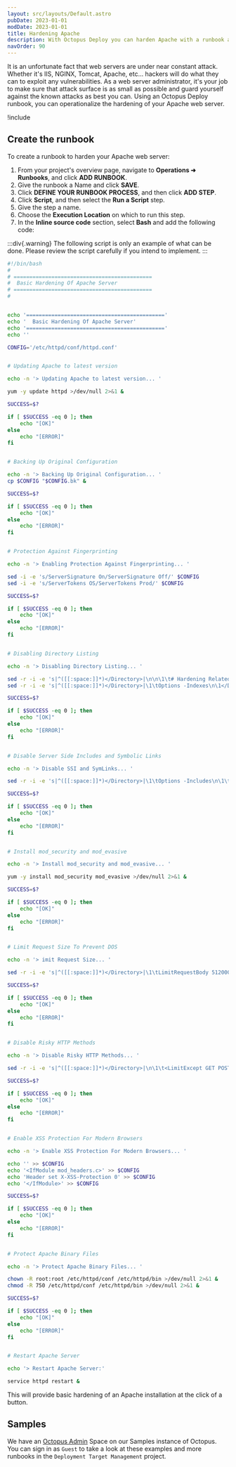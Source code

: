 ```yaml
---
layout: src/layouts/Default.astro
pubDate: 2023-01-01
modDate: 2023-01-01
title: Hardening Apache
description: With Octopus Deploy you can harden Apache with a runbook as part of a routine operations task.
navOrder: 90
---
```


It is an unfortunate fact that web servers are under near constant attack.  Whether it's IIS, NGINX, Tomcat, Apache, etc... hackers will do what they can to exploit any vulnerabilities.  As a web server administrator, it's your job to make sure that attack surface is as small as possible and guard yourself against the known attacks as best you can.  Using an Octopus Deploy runbook, you can operationalize the hardening of your Apache web server.

!include <security-disclaimer>

## Create the runbook

To create a runbook to harden your Apache web server:

1. From your project's overview page, navigate to **Operations ➜ Runbooks**, and click **ADD RUNBOOK**.
1. Give the runbook a Name and click **SAVE**.
1. Click **DEFINE YOUR RUNBOOK PROCESS**, and then click **ADD STEP**.
1. Click **Script**, and then select the **Run a Script** step.
1. Give the step a name.
1. Choose the **Execution Location** on which to run this step.
1. In the **Inline source code** section, select **Bash** and add the following code:

:::div{.warning}
The following script is only an example of what can be done.  Please review the script carefully if you intend to implement.
:::

```bash
#!/bin/bash
#
# ============================================
#  Basic Hardening Of Apache Server
# ============================================
# 


echo '============================================'
echo '  Basic Hardening Of Apache Server'
echo '============================================'
echo ''

CONFIG='/etc/httpd/conf/httpd.conf'


# Updating Apache to latest version

echo -n '> Updating Apache to latest version... '

yum -y update httpd >/dev/null 2>&1 &

SUCCESS=$?

if [ $SUCCESS -eq 0 ]; then
    echo "[OK]"
else
    echo "[ERROR]"
fi


# Backing Up Original Configuration

echo -n '> Backing Up Original Configuration... '
cp $CONFIG "$CONFIG.bk" &

SUCCESS=$?

if [ $SUCCESS -eq 0 ]; then
    echo "[OK]"
else
    echo "[ERROR]"
fi


# Protection Against Fingerprinting

echo -n '> Enabling Protection Against Fingerprinting... '

sed -i -e 's/ServerSignature On/ServerSignature Off/' $CONFIG
sed -i -e 's/ServerTokens OS/ServerTokens Prod/' $CONFIG

SUCCESS=$?

if [ $SUCCESS -eq 0 ]; then
    echo "[OK]"
else
    echo "[ERROR]"
fi


# Disabling Directory Listing 

echo -n '> Disabling Directory Listing... '

sed -r -i -e 's|^([[:space:]]*)</Directory>|\n\n\1\t# Hardening Related Configurations ===============\n\1</Directory>|g' $CONFIG
sed -r -i -e 's|^([[:space:]]*)</Directory>|\1\tOptions -Indexes\n\1</Directory>|g' $CONFIG

SUCCESS=$?

if [ $SUCCESS -eq 0 ]; then
    echo "[OK]"
else
    echo "[ERROR]"
fi


# Disable Server Side Includes and Symbolic Links

echo -n '> Disable SSI and SymLinks... '

sed -r -i -e 's|^([[:space:]]*)</Directory>|\1\tOptions -Includes\n\1\tOptions -FollowSymLinks\n\1</Directory>|g' $CONFIG

SUCCESS=$?

if [ $SUCCESS -eq 0 ]; then
    echo "[OK]"
else
    echo "[ERROR]"
fi


# Install mod_security and mod_evasive 

echo -n '> Install mod_security and mod_evasive... '

yum -y install mod_security mod_evasive >/dev/null 2>&1 &

SUCCESS=$?

if [ $SUCCESS -eq 0 ]; then
    echo "[OK]"
else
    echo "[ERROR]"
fi


# Limit Request Size To Prevent DOS

echo -n '> imit Request Size... '

sed -r -i -e 's|^([[:space:]]*)</Directory>|\1\tLimitRequestBody 512000\n\1\tOptions -FollowSymLinks\n\1</Directory>|g' $CONFIG 

SUCCESS=$?

if [ $SUCCESS -eq 0 ]; then
    echo "[OK]"
else
    echo "[ERROR]"
fi


# Disable Risky HTTP Methods

echo -n '> Disable Risky HTTP Methods... '

sed -r -i -e 's|^([[:space:]]*)</Directory>|\n\1\t<LimitExcept GET POST HEAD>\n\1\t\tdeny from all\n\1\t</LimitExcept>\n\n</Directory>|g' $CONFIG

SUCCESS=$?

if [ $SUCCESS -eq 0 ]; then
    echo "[OK]"
else
    echo "[ERROR]"
fi


# Enable XSS Protection For Modern Browsers

echo -n '> Enable XSS Protection For Modern Browsers... '

echo '' >> $CONFIG 
echo '<IfModule mod_headers.c>' >> $CONFIG 
echo 'Header set X-XSS-Protection 0' >> $CONFIG 
echo '</IfModule>' >> $CONFIG 

SUCCESS=$?

if [ $SUCCESS -eq 0 ]; then
    echo "[OK]"
else
    echo "[ERROR]"
fi


# Protect Apache Binary Files

echo -n '> Protect Apache Binary Files... '

chown -R root:root /etc/httpd/conf /etc/httpd/bin >/dev/null 2>&1 &
chmod -R 750 /etc/httpd/conf /etc/httpd/bin >/dev/null 2>&1 &

SUCCESS=$?

if [ $SUCCESS -eq 0 ]; then
    echo "[OK]"
else
    echo "[ERROR]"
fi


# Restart Apache Server

echo '> Restart Apache Server:'

service httpd restart &
```

This will provide basic hardening of an Apache installation at the click of a button.

## Samples

We have an [Octopus Admin](https://oc.to/OctopusAdminSamplesSpace) Space on our Samples instance of Octopus. You can sign in as `Guest` to take a look at these examples and more runbooks in the `Deployment Target Management` project.
